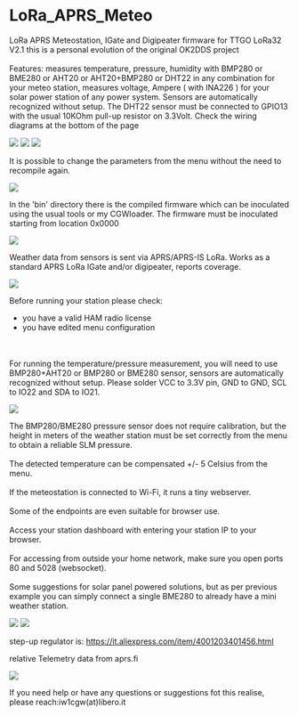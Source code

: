# LoRa_APRS_Meteo
LoRa APRS Meteostation, IGate and Digipeater firmware for TTGO LoRa32 V2.1 
this is a personal evolution of the original OK2DDS project<br><br>
Features: measures temperature, pressure, humidity with BMP280 or BME280 or AHT20 or AHT20+BMP280 or DHT22 in any combination for your meteo station, 
measures voltage, Ampere ( with INA226 ) for your solar power station of any power system.
Sensors are automatically recognized without setup.
The DHT22 sensor must be connected to GPIO13 with the usual 10KOhm pull-up resistor on 3.3Volt.
Check the wiring diagrams at the bottom of the page

<img src="https://github.com/iw1cgw/LoRa_APRS_Meteo_dds-cgw/blob/main/img/sensor.jpg">
<img src="https://github.com/iw1cgw/LoRa_APRS_Meteo_dds-cgw/blob/main/img/0.jpg">
<img src="https://github.com/iw1cgw/LoRa_APRS_Meteo_dds-cgw/blob/main/img/2.jpg">

It is possible to change the parameters from the menu without the need to recompile again.

<img src="https://github.com/iw1cgw/LoRa_APRS_Meteo_dds-cgw/blob/main/img/1.jpg">

In the 'bin' directory there is the compiled firmware which can be inoculated using the usual tools or my CGWloader.
The firmware must be inoculated starting from location 0x0000

<img src="https://github.com/iw1cgw/LoRa_APRS_Meteo_dds-cgw/blob/main/img/CGWloader.jpg">

Weather data from sensors is sent via APRS/APRS-IS LoRa. Works as a standard APRS LoRa IGate and/or digipeater, reports coverage.

<img src="https://github.com/iw1cgw/LoRa_APRS_Meteo_dds-cgw/blob/main/img/aprsmap.jpg">

Before running your station please check:
<br>
- you have a valid HAM radio license
- you have edited menu configuration
<br><br><br>


For running the temperature/pressure measurement, you will need to use BMP280+AHT20 or BMP280 or BME280 sensor, sensors are automatically recognized without setup.
Please solder VCC to 3.3V pin, GND to GND, SCL to IO22 and SDA to IO21.

<img src="https://github.com/iw1cgw/LoRa_APRS_Meteo_dds-cgw/blob/main/img/simply_bme280.jpeg">

The BMP280/BME280 pressure sensor does not require calibration, but the height in meters of the weather station must be set correctly from the menu to obtain a reliable SLM pressure.
<br><br>
The detected temperature can be compensated +/- 5 Celsius from the menu.
<br><br>
If the meteostation is connected to Wi-Fi, it runs a tiny webserver.
<br><br>
Some of the endpoints are even suitable for browser use.
<br><br>
Access your station dashboard with entering your station IP to your browser.
<br><br>
For accessing from outside your home network, make sure you open ports 80 and 5028 (websocket).
<br><br>
Some suggestions for solar panel powered solutions, but as per previous example you can simply connect a single BME280 to already have a mini weather station.

<img src="https://github.com/iw1cgw/LoRa_APRS_Meteo_dds-cgw/blob/main/img/TTGO_solar_meteo.jpg">
<img src="https://github.com/iw1cgw/LoRa_APRS_Meteo_dds-cgw/blob/main/img/TTGO_solar_igate.jpg">

step-up regulator is: https://it.aliexpress.com/item/4001203401456.html

relative Telemetry data from aprs.fi

<img src="https://github.com/iw1cgw/LoRa_APRS_Meteo_dds-cgw/blob/main/img/telemetrix.jpg">

If you need help or have any questions or suggestions fot this realise, please reach:iw1cgw(at)libero.it
</code>
